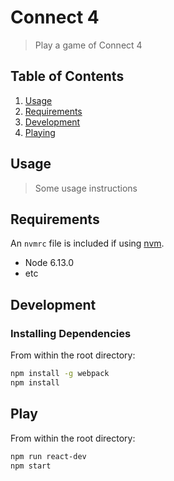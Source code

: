 # Connect 4

> Play a game of Connect 4

## Table of Contents

1. [Usage](#Usage)
1. [Requirements](#requirements)
1. [Development](#development)
1. [Playing](#play)

## Usage

> Some usage instructions

## Requirements

An `nvmrc` file is included if using [nvm](https://github.com/creationix/nvm).

- Node 6.13.0
- etc

## Development

### Installing Dependencies

From within the root directory:

```sh
npm install -g webpack
npm install
```

## Play

From within the root directory:

```sh
npm run react-dev
npm start
```